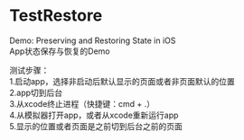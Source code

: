 # TestRestore
Demo: Preserving and Restoring State in iOS    
App状态保存与恢复的Demo    

测试步骤：    
1.启动app，选择非启动后默认显示的页面或者非页面默认的位置    
2.app切到后台    
3.从xcode终止进程（快捷键：cmd + .）    
4.从模拟器打开app，或者从xcode重新运行app    
5.显示的位置或者页面是之前切到后台之前的页面
